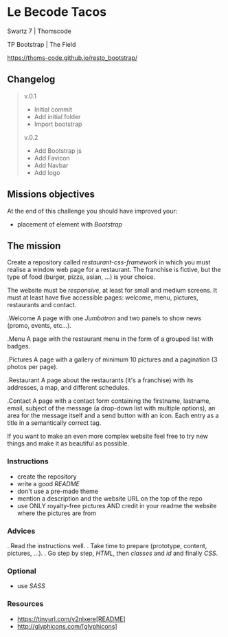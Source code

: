 # Le Becode Tacos
Swartz 7 | Thomscode

TP Bootstrap | The Field

https://thoms-code.github.io/resto_bootstrap/


## Changelog
> v.0.1
> - Initial commit
> - Add initial folder
> - Import bootstrap
> 
> v.0.2
> - Add Bootstrap js
> - Add Favicon
> - Add Navbar
> - Add logo

## Missions objectives

At the end of this challenge you should have improved your:

* placement of element with *Bootstrap*


## The mission

Create a repository called _restaurant-css-framework_ in which you must realise
a window web page for a restaurant. The franchise is fictive, but the type of
food (burger, pizza, asian, ...) is your choice.

The website must be *responsive*, at least for small and medium screens. It must
at least have five accessible pages: welcome, menu, pictures, restaurants and
contact.

.Welcome
A page with one _Jumbotron_ and two panels to show news (promo, events, etc...).

.Menu
A page with the restaurant menu in the form of a grouped list with badges.

.Pictures
A page with a gallery of minimum 10 pictures and a pagination (3 photos per
page).

.Restaurant
A page about the restaurants (it's a franchise) with its addresses, a map, and
different schedules.

.Contact
A page with a contact form containing the firstname, lastname, email, subject of
the message (a drop-down list with multiple options), an area for the message
itself and a send button with an icon. Each entry as a title in a semantically
correct tag.

If you want to make an even more complex website feel free to try new things and
make it as beautiful as possible.

### Instructions
* create the repository
* write a good *README*
* don't use a pre-made theme
* mention a description and the website URL on the top of the repo
* use ONLY royalty-free pictures AND credit in your readme the website where the pictures are from

### Advices

. Read the instructions well.
. Take time to prepare (prototype, content, pictures, ...).
. Go step by step, *HTML*, then *classes* and *id* and finally *CSS*.

### Optional

* use *SASS*

### Resources

* https://tinyurl.com/y2nlxere[README]
* http://glyphicons.com/[glyphicons]

